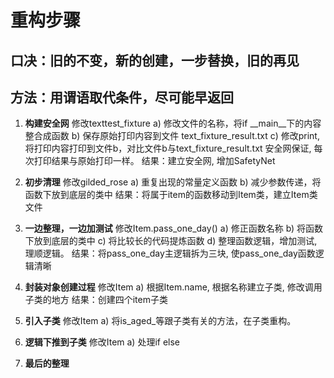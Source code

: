 # 重构步骤
## 口决：旧的不变，新的创建，一步替换，旧的再见
## 方法：用谓语取代条件，尽可能早返回

1. **构建安全网**
    修改texttest_fixture
    a) 修改文件的名称，将if __main__下的内容整合成函数
    b) 保存原始打印内容到文件 text_fixture_result.txt
    c) 修改print,将打印内容打印到文件b，对比文件b与text_fixture_result.txt
    安全网保证, 每次打印结果与原始打印一样。
    结果：建立安全网, 增加SafetyNet

2. **初步清理** 
    修改gilded_rose
    a) 重复出现的常量定义函数
    b) 减少参数传递，将函数下放到底层的类中
    结果：将属于item的函数移动到Item类，建立Item类文件

3. **一边整理，一边加测试**
    修改Item.pass_one_day()
    a) 修正函数名称
    b) 将函数下放到底层的类中
    c) 将比较长的代码提炼函数
    d) 整理函数逻辑，增加测试, 理顺逻辑。
    结果：将pass_one_day主逻辑拆为三块, 使pass_one_day函数逻辑清晰

4. **封装对象创建过程**
    修改Item
    a) 根据Item.name, 根据名称建立子类, 修改调用子类的地方
    结果：创建四个item子类

5. **引入子类**
    修改Item
    a) 将is_aged_等跟子类有关的方法，在子类重构。

6. **逻辑下推到子类**
    修改Item
    a) 处理if else


7. **最后的整理**     

